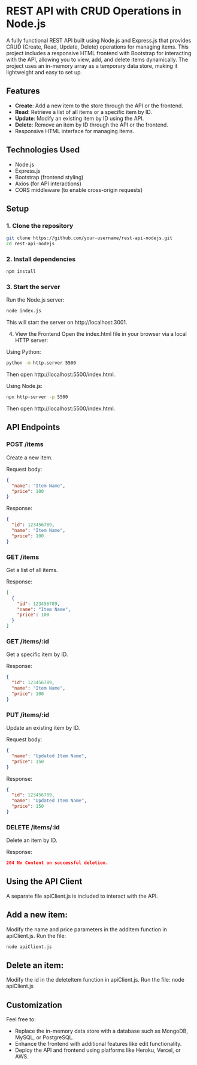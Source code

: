 # REST API with CRUD Operations in Node.js

A fully functional REST API built using Node.js and Express.js that provides CRUD (Create, Read, Update, Delete) operations for managing items. This project includes a responsive HTML frontend with Bootstrap for interacting with the API, allowing you to view, add, and delete items dynamically. The project uses an in-memory array as a temporary data store, making it lightweight and easy to set up.

## Features

- **Create**: Add a new item to the store through the API or the frontend.
- **Read**: Retrieve a list of all items or a specific item by ID.
- **Update**: Modify an existing item by ID using the API.
- **Delete**: Remove an item by ID through the API or the frontend.
- Responsive HTML interface for managing items.

## Technologies Used

- Node.js
- Express.js
- Bootstrap (frontend styling)
- Axios (for API interactions)
- CORS middleware (to enable cross-origin requests)

## Setup

### 1. Clone the repository

```bash
git clone https://github.com/your-username/rest-api-nodejs.git
cd rest-api-nodejs
```
### 2. Install dependencies
```bash
npm install
```
### 3. Start the server
Run the Node.js server:
```bash
node index.js
```
This will start the server on http://localhost:3001.

4. View the Frontend
Open the index.html file in your browser via a local HTTP server:

Using Python:
```bash
python -m http.server 5500
```
Then open http://localhost:5500/index.html.

Using Node.js:
```bash
npx http-server -p 5500
```
Then open http://localhost:5500/index.html.

## API Endpoints
### POST /items
Create a new item.

Request body:

```json
{
  "name": "Item Name",
  "price": 100
}
```

Response:
```json
{
  "id": 123456789,
  "name": "Item Name",
  "price": 100
}
```

### GET /items
Get a list of all items.

Response:
```json
[
  {
    "id": 123456789,
    "name": "Item Name",
    "price": 100
  }
]
```

### GET /items/:id
Get a specific item by ID.

Response:
```json
{
  "id": 123456789,
  "name": "Item Name",
  "price": 100
}
```

### PUT /items/:id
Update an existing item by ID.

Request body:
```json
{
  "name": "Updated Item Name",
  "price": 150
}
```

Response:
```json
{
  "id": 123456789,
  "name": "Updated Item Name",
  "price": 150
}
```

### DELETE /items/:id
Delete an item by ID.

Response:
```json
204 No Content on successful deletion.
```

## Using the API Client

A separate file apiClient.js is included to interact with the API.

## Add a new item:

Modify the name and price parameters in the addItem function in apiClient.js.
Run the file:
```bash
node apiClient.js
```

## Delete an item:

Modify the id in the deleteItem function in apiClient.js.
Run the file: node apiClient.js

## Customization
Feel free to:

* Replace the in-memory data store with a database such as MongoDB, MySQL, or PostgreSQL.
* Enhance the frontend with additional features like edit functionality.
* Deploy the API and frontend using platforms like Heroku, Vercel, or AWS.
